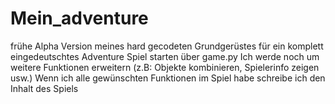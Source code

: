 # Mein_adventure
frühe Alpha Version meines hard gecodeten Grundgerüstes für ein komplett eingedeutschtes Adventure
Spiel starten über game.py
Ich werde noch um weitere Funktionen erweitern (z.B: Objekte kombinieren, Spielerinfo zeigen usw.)
Wenn ich alle gewünschten Funktionen im Spiel habe schreibe ich den Inhalt des Spiels
